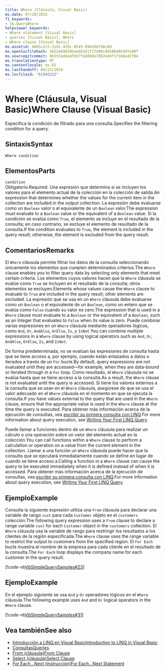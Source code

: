 ```yaml
---
title: Where (Cláusula, Visual Basic)
ms.date: 07/20/2015
f1_keywords:
- vb.QueryWhere
helpviewer_keywords:
- Where statement [Visual Basic]
- queries [Visual Basic], Where
- Where clause [Visual Basic]
ms.assetid: 48b5c2c5-3181-429c-8545-894296798c89
ms.openlocfilehash: 5632e69039baebb3d1f1fd90c04586d9e50fe40f
ms.sourcegitcommit: 9b552addadfb57fab0b9e7852ed4f1f1b8a42f8e
ms.translationtype: MT
ms.contentlocale: es-ES
ms.lasthandoff: 04/23/2019
ms.locfileid: "61945215"
---
```

# <a name="where-clause-visual-basic"></a><span data-ttu-id="648f5-102">Where (Cláusula, Visual Basic)</span><span class="sxs-lookup"><span data-stu-id="648f5-102">Where Clause (Visual Basic)</span></span>
<span data-ttu-id="648f5-103">Especifica la condición de filtrado para una consulta.</span><span class="sxs-lookup"><span data-stu-id="648f5-103">Specifies the filtering condition for a query.</span></span>  
  
## <a name="syntax"></a><span data-ttu-id="648f5-104">Sintaxis</span><span class="sxs-lookup"><span data-stu-id="648f5-104">Syntax</span></span>  
  
```  
Where condition  
```  
  
## <a name="parts"></a><span data-ttu-id="648f5-105">Elementos</span><span class="sxs-lookup"><span data-stu-id="648f5-105">Parts</span></span>  
 `condition`  
 <span data-ttu-id="648f5-106">Obligatorio.</span><span class="sxs-lookup"><span data-stu-id="648f5-106">Required.</span></span> <span data-ttu-id="648f5-107">Una expresión que determina si se incluyen los valores para el elemento actual de la colección en la colección de salida.</span><span class="sxs-lookup"><span data-stu-id="648f5-107">An expression that determines whether the values for the current item in the collection are included in the output collection.</span></span> <span data-ttu-id="648f5-108">La expresión debe evaluarse como un `Boolean` valor o el equivalente de un `Boolean` valor.</span><span class="sxs-lookup"><span data-stu-id="648f5-108">The expression must evaluate to a `Boolean` value or the equivalent of a `Boolean` value.</span></span> <span data-ttu-id="648f5-109">Si la condición se evalúa como `True`, el elemento se incluye en el resultado de la consulta; en caso contrario, se excluye el elemento de resultado de la consulta.</span><span class="sxs-lookup"><span data-stu-id="648f5-109">If the condition evaluates to `True`, the element is included in the query result; otherwise, the element is excluded from the query result.</span></span>  
  
## <a name="remarks"></a><span data-ttu-id="648f5-110">Comentarios</span><span class="sxs-lookup"><span data-stu-id="648f5-110">Remarks</span></span>  
 <span data-ttu-id="648f5-111">El `Where` cláusula permite filtrar los datos de la consulta seleccionando únicamente los elementos que cumplen determinados criterios.</span><span class="sxs-lookup"><span data-stu-id="648f5-111">The `Where` clause enables you to filter query data by selecting only elements that meet certain criteria.</span></span> <span data-ttu-id="648f5-112">Los elementos cuyos valores hacen que la `Where` cláusula se evalúe como `True` se incluyen en el resultado de la consulta; otros elementos se excluyen.</span><span class="sxs-lookup"><span data-stu-id="648f5-112">Elements whose values cause the `Where` clause to evaluate to `True` are included in the query result; other elements are excluded.</span></span> <span data-ttu-id="648f5-113">La expresión que se usa en un `Where` cláusula debe evaluarse como un `Boolean` o el equivalente de un `Boolean`, como un entero que se evalúa como `False` cuando su valor es cero.</span><span class="sxs-lookup"><span data-stu-id="648f5-113">The expression that is used in a `Where` clause must evaluate to a `Boolean` or the equivalent of a `Boolean`, such as an Integer that evaluates to `False` when its value is zero.</span></span> <span data-ttu-id="648f5-114">Puede combinar varias expresiones en un `Where` cláusula mediante operadores lógicos, como `And`, `Or`, `AndAlso`, `OrElse`, `Is`, y `IsNot`.</span><span class="sxs-lookup"><span data-stu-id="648f5-114">You can combine multiple expressions in a `Where` clause by using logical operators such as `And`, `Or`, `AndAlso`, `OrElse`, `Is`, and `IsNot`.</span></span>  
  
 <span data-ttu-id="648f5-115">De forma predeterminada, no se evalúan las expresiones de consulta hasta que se tiene acceso a, por ejemplo, cuando están enlazados a datos o iterados a través de un `For` bucle.</span><span class="sxs-lookup"><span data-stu-id="648f5-115">By default, query expressions are not evaluated until they are accessed—for example, when they are data-bound or iterated through in a `For` loop.</span></span> <span data-ttu-id="648f5-116">Como resultado, el `Where` cláusula no se evalúa hasta que se tiene acceso a la consulta.</span><span class="sxs-lookup"><span data-stu-id="648f5-116">As a result, the `Where` clause is not evaluated until the query is accessed.</span></span> <span data-ttu-id="648f5-117">Si tiene los valores externos a la consulta que se usan en el `Where` cláusula, asegúrese de que se usa el valor adecuado en el `Where` cláusula en el momento en que se ejecuta la consulta.</span><span class="sxs-lookup"><span data-stu-id="648f5-117">If you have values external to the query that are used in the `Where` clause, ensure that the appropriate value is used in the `Where` clause at the time the query is executed.</span></span> <span data-ttu-id="648f5-118">Para obtener más información acerca de la ejecución de consultas, vea [escribir su primera consulta con LINQ](../../../visual-basic/programming-guide/concepts/linq/writing-your-first-linq-query.md).</span><span class="sxs-lookup"><span data-stu-id="648f5-118">For more information about query execution, see [Writing Your First LINQ Query](../../../visual-basic/programming-guide/concepts/linq/writing-your-first-linq-query.md).</span></span>  
  
 <span data-ttu-id="648f5-119">Puede llamar a funciones dentro de un `Where` cláusula para realizar un cálculo o una operación sobre un valor del elemento actual en la colección.</span><span class="sxs-lookup"><span data-stu-id="648f5-119">You can call functions within a `Where` clause to perform a calculation or operation on a value from the current element in the collection.</span></span> <span data-ttu-id="648f5-120">Llamar a una función un `Where` cláusula puede hacer que la consulta que se ejecutará inmediatamente cuando se define en lugar de cuando se tiene acceso a.</span><span class="sxs-lookup"><span data-stu-id="648f5-120">Calling a function in a `Where` clause can cause the query to be executed immediately when it is defined instead of when it is accessed.</span></span> <span data-ttu-id="648f5-121">Para obtener más información acerca de la ejecución de consultas, vea [escribir su primera consulta con LINQ](../../../visual-basic/programming-guide/concepts/linq/writing-your-first-linq-query.md).</span><span class="sxs-lookup"><span data-stu-id="648f5-121">For more information about query execution, see [Writing Your First LINQ Query](../../../visual-basic/programming-guide/concepts/linq/writing-your-first-linq-query.md).</span></span>  
  
## <a name="example"></a><span data-ttu-id="648f5-122">Ejemplo</span><span class="sxs-lookup"><span data-stu-id="648f5-122">Example</span></span>  
 <span data-ttu-id="648f5-123">Consulta la siguiente expresión utiliza una `From` cláusula para declarar una variable de rango `cust` para cada `Customer` objeto en el `customers` colección.</span><span class="sxs-lookup"><span data-stu-id="648f5-123">The following query expression uses a `From` clause to declare a range variable `cust` for each `Customer` object in the `customers` collection.</span></span> <span data-ttu-id="648f5-124">El `Where` cláusula usa la variable de rango para restringir los resultados a los clientes de la región especificada.</span><span class="sxs-lookup"><span data-stu-id="648f5-124">The `Where` clause uses the range variable to restrict the output to customers from the specified region.</span></span> <span data-ttu-id="648f5-125">El `For Each` bucle muestra el nombre de la empresa para cada cliente en el resultado de la consulta.</span><span class="sxs-lookup"><span data-stu-id="648f5-125">The `For Each` loop displays the company name for each customer in the query result.</span></span>  
  
 [!code-vb[VbSimpleQuerySamples#23](~/samples/snippets/visualbasic/VS_Snippets_VBCSharp/VbSimpleQuerySamples/VB/QuerySamples1.vb#23)]  
  
## <a name="example"></a><span data-ttu-id="648f5-126">Ejemplo</span><span class="sxs-lookup"><span data-stu-id="648f5-126">Example</span></span>  
 <span data-ttu-id="648f5-127">En el ejemplo siguiente se usa `And` y `Or` operadores lógicos en el `Where` cláusula.</span><span class="sxs-lookup"><span data-stu-id="648f5-127">The following example uses `And` and `Or` logical operators in the `Where` clause.</span></span>  
  
 [!code-vb[VbSimpleQuerySamples#31](~/samples/snippets/visualbasic/VS_Snippets_VBCSharp/VbSimpleQuerySamples/VB/QuerySamples1.vb#31)]  
  
## <a name="see-also"></a><span data-ttu-id="648f5-128">Vea también</span><span class="sxs-lookup"><span data-stu-id="648f5-128">See also</span></span>

- [<span data-ttu-id="648f5-129">Introducción a LINQ en Visual Basic</span><span class="sxs-lookup"><span data-stu-id="648f5-129">Introduction to LINQ in Visual Basic</span></span>](../../../visual-basic/programming-guide/language-features/linq/introduction-to-linq.md)
- [<span data-ttu-id="648f5-130">Consultas</span><span class="sxs-lookup"><span data-stu-id="648f5-130">Queries</span></span>](../../../visual-basic/language-reference/queries/index.md)
- [<span data-ttu-id="648f5-131">From (cláusula)</span><span class="sxs-lookup"><span data-stu-id="648f5-131">From Clause</span></span>](../../../visual-basic/language-reference/queries/from-clause.md)
- [<span data-ttu-id="648f5-132">Select (cláusula)</span><span class="sxs-lookup"><span data-stu-id="648f5-132">Select Clause</span></span>](../../../visual-basic/language-reference/queries/select-clause.md)
- [<span data-ttu-id="648f5-133">For Each...Next (instrucción)</span><span class="sxs-lookup"><span data-stu-id="648f5-133">For Each...Next Statement</span></span>](../../../visual-basic/language-reference/statements/for-each-next-statement.md)
